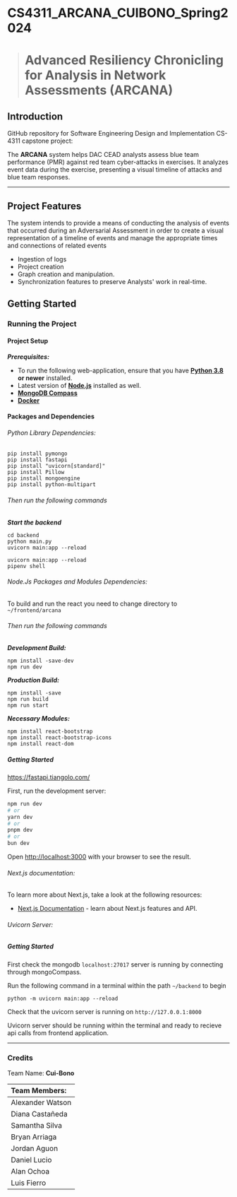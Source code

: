 # CS4311_ARCANA_CUIBONO_Spring2024

> # Advanced Resiliency Chronicling for Analysis in Network Assessments (ARCANA)

## Introduction

GitHub repository for Software Engineering Design and Implementation CS-4311 capstone project:

The **ARCANA** system helps DAC CEAD analysts assess blue team performance (PMR) against red team cyber-attacks in exercises. It analyzes event data during the exercise, presenting a visual timeline of attacks and blue team responses.

---

## Project Features

The system intends to provide a means of conducting the analysis of events that occurred during an Adversarial Assessment in order to create a visual representation of a timeline of events and manage the appropriate times and connections of related events
- Ingestion of logs
- Project creation
- Graph creation and manipulation.
- Synchronization features to preserve Analysts' work in real-time.

## Getting Started
### Running the Project
#### Project Setup

***Prerequisites:***

- To run the following web-application, ensure that you have [**Python 3.8**](https://www.python.org/) **or newer** installed.
- Latest version of [**Node.js**](https://nodejs.org/en) installed as well.
- [**MongoDB Compass**](https://www.mongodb.com/products/tools/compass)
- [**Docker**](https://www.docker.com/)

#### Packages and Dependencies

###### Python Library Dependencies:
    pip install pymongo 
    pip install fastapi
    pip install "uvicorn[standard]"
    pip install Pillow
    pip install mongoengine
    pip install python-multipart

###### Then run the following commands

***Start the backend***

    cd backend
    python main.py
    uvicorn main:app --reload

    uvicorn main:app --reload
    pipenv shell

###### Node.Js Packages and Modules Dependencies:

To build and run the react you need to change directory to `~/frontend/arcana`

###### Then run the following commands

***Development Build:***

    npm install -save-dev
    npm run dev


***Production Build:***

    npm install -save
    npm run build
    npm run start

***Necessary Modules:***

    npm install react-bootstrap
    npm install react-bootstrap-icons
    npm install react-dom

##### Getting Started
https://fastapi.tiangolo.com/

First, run the development server:

```bash
npm run dev
# or
yarn dev
# or
pnpm dev
# or
bun dev
```

Open [http://localhost:3000](http://localhost:3000) with your browser to see the result.

###### Next.js documentation:

To learn more about Next.js, take a look at the following resources:

- [Next.js Documentation](https://nextjs.org/docs) - learn about Next.js features and API.

###### Uvicorn Server:

##### Getting Started

First check the mongodb `localhost:27017` server is running by connecting through mongoCompass.

Run the following command in a terminal within the path `~/backend` to begin 

    python -m uvicorn main:app --reload

Check that the uvicorn server is running on `http://127.0.0.1:8000`

Uvicorn server should be running within the terminal and ready to recieve api calls from frontend application.

---

### Credits

Team Name: **Cui-Bono**

| Team Members: |
|:--|
| Alexander Watson |
| Diana Castañeda |
| Samantha Silva |
| Bryan Arriaga |
| Jordan Aguon |
| Daniel Lucio |
| Alan Ochoa |
| Luis Fierro |
